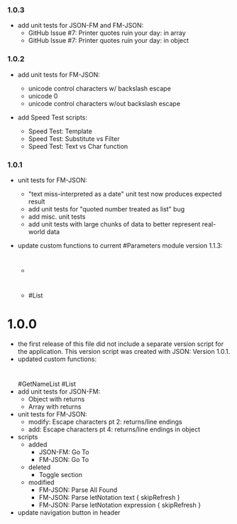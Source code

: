 ### 1.0.3 ###

- add unit tests for JSON-FM and FM-JSON:
	- GitHub Issue #7: Printer quotes ruin your day: in array
	- GitHub Issue #7: Printer quotes ruin your day: in object


### 1.0.2 ###

- add unit tests for FM-JSON:
	- unicode control characters w/ backslash escape
	- unicode 0
	- unicode control characters w/out backslash escape

- add Speed Test scripts:
	- Speed Test: Template
	- Speed Test: Substitute vs Filter
	- Speed Test: Text vs Char function


### 1.0.1 ###

- unit tests for FM-JSON:
	- "text miss-interpreted as a date" unit test now produces expected result
	- add unit tests for "quoted number treated as list" bug
	- add misc. unit tests
	- add unit tests with large chunks of data to better represent real-world data

- update custom functions to current #Parameters module version 1.1.3:
	- #
	- #List


# 1.0.0 #

- the first release of this file did not include a separate version script for the application. This version script was created with JSON: Version 1.0.1.
- updated custom functions:
	#
	#GetNameList
	#List
- add unit tests for JSON-FM:
	- Object with returns
	- Array with returns
- unit tests for FM-JSON:
	- modify: Escape characters pt 2: returns/line endings
	- add: Escape characters pt 4: returns/line endings in object
- scripts
	- added
		- JSON-FM: Go To
		- FM-JSON: Go To
	- deleted
		- Toggle section
	- modified
		- FM-JSON: Parse All Found
		- FM-JSON: Parse letNotation text { skipRefresh }
		- FM-JSON: Parse letNotation expression { skipRefresh }
- update navigation button in header